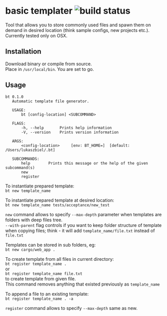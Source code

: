 # basic templater ![build status](https://travis-ci.com/luke-biel/bt.svg?branch=master)

Tool that allows you to store commonly used files and spawn them on demand in desired location (think sample configs, new projects etc.).
Currently tested only on OSX.

## Installation

Download binary or compile from source.  
Place in `/usr/local/bin`.
You are set to go.

## Usage

```
bt 0.1.0
   Automatic template file generator.
   
   USAGE:
       bt [config-location] <SUBCOMMAND>
   
   FLAGS:
       -h, --help       Prints help information
       -V, --version    Prints version information
   
   ARGS:
       <config-location>     [env: BT_HOME=]  [default: /Users/lukaszbiel/.bt]
   
   SUBCOMMANDS:
       help        Prints this message or the help of the given subcommand(s)
       new
       register
```

To instantiate prepared template:  
`bt new template_name`

To instantiate prepared template at desired location:  
`bt new template_name tests/acceptance/new_test`

`new` command allows to specify `--max-depth` parameter when templates are folders with deep files tree.  
`--with-parent` flag controls if you want to keep folder structure of template when copying files; think - it will add `template_name/file.txt` instead of `file.txt`

Templates can be stored in sub folders, eg:  
`bt new cargo/web_app .`

To create template from all files in current directory:  
`bt register template_name .`  
or  
`bt register template_name file.txt`  
to create template from given file.  
This command removes anything that existed previously as `template_name`

To append a file to an existing template:  
`bt register template_name . -a`

`register` command allows to specify `--max-depth` same as new.
